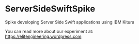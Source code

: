 # ServerSideSwiftSpike
Spike developing Server Side Swift applications using IBM Kitura

You can read more about our experiment at: https://elitengineering.wordpress.com
